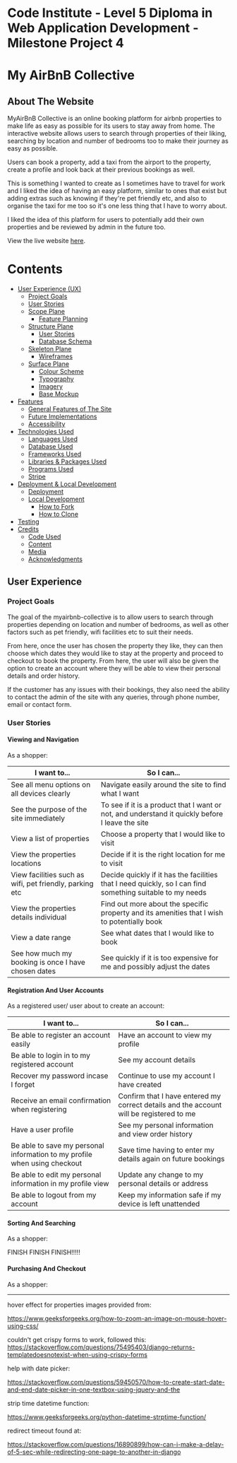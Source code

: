 # Code Institute - Level 5 Diploma in Web Application Development - Milestone Project 4


# My AirBnB Collective

## About The Website

MyAirBnB Collective is an online booking platform for airbnb properties to make life as easy as possible for its users to stay away from home. The interactive website allows users to search through properties of their liking, searching by location and number of bedrooms too to make their journey as easy as possible. 

Users can book a property, add a taxi from the airport to the property, create a profile and look back at their previous bookings as well.

This is something I wanted to create as I sometimes have to travel for work and I liked the idea of having an easy platform, similar to ones that exist but adding extras such as knowing if they're pet friendly etc, and also to organise the taxi for me too so it's one less thing that I have to worry about. 

I liked the idea of this platform for users to potentially add their own properties and be reviewed by admin in the future too.

View the live website [here](https://my-airbnb-collective-57b00b515cab.herokuapp.com/).

# Contents
* [User Experience (UX)](#user-experience)
  * [Project Goals](#project-goals)
  * [User Stories](#user-stories)
  * [Scope Plane](#scope-plane)
    * [Feature Planning](#feature-planning)
  * [Structure Plane](#structure-plane)
    * [User Stories](#user-stories)
    * [Database Schema](#database-schema)
  * [Skeleton Plane](#skeleton-plane)
    * [Wireframes](#wireframes)
  * [Surface Plane](#surface-plane)
    * [Colour Scheme](#colour-scheme)
    * [Typography](#typography)
    * [Imagery](#imagery)
    * [Base Mockup](#base-mockup)
* [Features](#features)
  * [General Features of The Site](#general-features-of-of-the-site)
  * [Future Implementations](#future-implementations)
  * [Accessibility](#accessibility)
* [Technologies Used](#technologies-used)
  * [Languages Used](#languages-used)
  * [Database Used](#database-used)
  * [Frameworks Used](#frameworks-used)
  * [Libraries & Packages Used](#libraries--packages-used)
  * [Programs Used](#programs-used)
  * [Stripe](#stripe)
* [Deployment & Local Development](#deployment--local-development)
  * [Deployment](#deployment)
  * [Local Development](#local-development)
    * [How to Fork](#how-to-fork)
    * [How to Clone](#how-to-clone)
* [Testing](#testing)
* [Credits](#credits)
  * [Code Used](#code-used)
  * [Content](#content)
  * [Media](#media)
  * [Acknowledgments](#acknowledgments)


## User Experience

### **Project Goals**

The goal of the myairbnb-collective is to allow users to search through properties depending on location and number of bedrooms, as well as other factors such as pet friendly, wifi facilities etc to suit their needs. 

From here, once the user has chosen the property they like, they can then choose which dates they would like to stay at the property and proceed to checkout to book the property. From here, the user will also be given the option to create an account where they will be able to view their personal details and order history.

If the customer has any issues with their bookings, they also need the ability to contact the admin of the site with any queries, through phone number, email or contact form.

### User Stories

#### Viewing and Navigation

As a shopper:

| I want to...                                            | So I can...                                                                                               |
|---------------------------------------------------------|-----------------------------------------------------------------------------------------------------------|
| See all menu options on all devices clearly             | Navigate easily around the site to find what I want                                                       |
| See the purpose of the site immediately                 | To see if it is a product that I want or not, and understand it quickly before I leave the site           |
| View a list of properties                               | Choose a property that I would like to visit                                                              |
| View the properties locations                           | Decide if it is the right location for me to visit                                                        |
| View facilities such as wifi, pet friendly, parking etc | Decide quickly if it has the facilities that I need quickly, so I can find something suitable to my needs |
| View the properties details individual                  | Find out more about the specific property and its amenities that I wish to potentially book               |
| View a date range                                       | See what dates that I would like to book                                                                  |
| See how much my booking is once I have chosen dates     | See quickly if it is too expensive for me and possibly adjust the dates                                   |

#### Registration And User Accounts

As a registered user/ user about to create an account:

| I want to...                                                               | So I can...                                                                             |
|----------------------------------------------------------------------------|-----------------------------------------------------------------------------------------|
| Be able to register an account easily                                      | Have an account to view my profile                                                      |
| Be able to login in to my registered account                               | See my account details                                                                  |
| Recover my password incase I forget                                        | Continue to use my account I have created                                               |
| Receive an email confirmation when registering                             | Confirm that I have entered my correct details and the account will be registered to me |
| Have a user profile                                                        | See my personal information and view order history                                      |
| Be able to save my personal information to my profile when using checkout  | Save time having to enter my details again on future bookings                           |
| Be able to edit my personal information in my profile view                 | Update any change to my personal details or address                                     |
| Be able to logout from my account                                          | Keep my information safe if my device is left unattended                                |

#### Sorting And Searching

As a shopper:

FINISH FINISH FINISH!!!!!


#### Purchasing And Checkout

As a shopper:




------------

hover effect for properties images provided from:

https://www.geeksforgeeks.org/how-to-zoom-an-image-on-mouse-hover-using-css/

couldn't get crispy forms to work, followed this: https://stackoverflow.com/questions/75495403/django-returns-templatedoesnotexist-when-using-crispy-forms



help with date picker:

https://stackoverflow.com/questions/59450570/how-to-create-start-date-and-end-date-picker-in-one-textbox-using-jquery-and-the


strip time datetime function:

https://www.geeksforgeeks.org/python-datetime-strptime-function/




redirect timeout found at:

https://stackoverflow.com/questions/16890899/how-can-i-make-a-delay-of-5-sec-while-redirecting-one-page-to-another-in-django